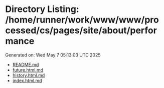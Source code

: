# Directory Listing: /home/runner/work/www/www/processed/cs/pages/site/about/performance
Generated on: Wed May  7 05:13:03 UTC 2025

- [README.md](README.md)
- [future.html.md](future.html.md)
- [history.html.md](history.html.md)
- [index.html.md](index.html.md)
